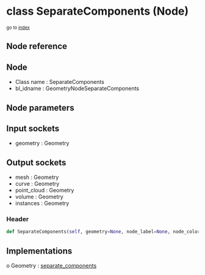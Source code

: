 # class SeparateComponents (Node)

<sub>go to [index](/docs/index.md)</sub>

## Node reference

Node
----
 - Class name : SeparateComponents
 - bl_idname : GeometryNodeSeparateComponents

Node parameters
---------------

Input sockets
-------------
 - geometry : Geometry

Output sockets
--------------
 - mesh : Geometry
 - curve : Geometry
 - point_cloud : Geometry
 - volume : Geometry
 - instances : Geometry

### Header

``` python
def SeparateComponents(self, geometry=None, node_label=None, node_color=None):
```

## Implementations

o Geometry : [separate_components](#separate_components) 

